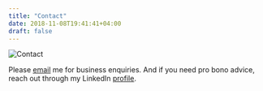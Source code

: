 ```yaml
---
title: "Contact"
date: 2018-11-08T19:41:41+04:00
draft: false
---
```

![Contact](/images/1.gif)

Please <a href="mailto:wasim.ullah@aol.com" target="_blank">email</a> me for business enquiries. And if you need pro bono advice, reach out through my LinkedIn <a href="https://www.linkedin.com/in/mrwullah" target="_blank">profile</a>.
